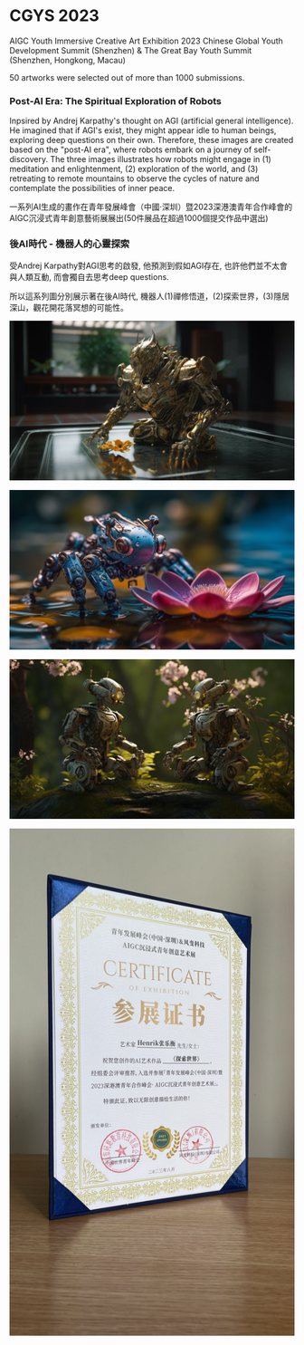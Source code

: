# CGYS 2023

AIGC Youth Immersive Creative Art Exhibition
2023 Chinese Global Youth Development Summit (Shenzhen) & The Great Bay Youth Summit (Shenzhen, Hongkong, Macau)

50 artworks were selected out of more than 1000 submissions.

### **Post-AI Era: The Spiritual Exploration of Robots**
Inpsired by Andrej Karpathy's thought on AGI (artificial general intelligence). He imagined that if AGI's exist, they might appear idle to human beings, exploring deep questions on their own.
Therefore, these images are created based on the "post-AI era", where robots embark on a journey of self-discovery.
The three images illustrates how robots might engage in (1) meditation and enlightenment, (2) exploration of the world, and (3) retreating to remote mountains to observe the cycles of nature and contemplate the possibilities of inner peace.


一系列AI生成的畫作在青年發展峰會（中國·深圳）暨2023深港澳青年合作峰會的AIGC沉浸式青年創意藝術展展出(50件展品在超過1000個提交作品中選出)

### **後AI時代 - 機器人的心靈探索**

受Andrej Karpathy對AGI思考的啟發, 他預測到假如AGI存在, 也許他們並不太會與人類互動, 而會獨自去思考deep questions.

所以這系列圖分別展示著在後AI時代, 機器人(1)禪修悟道，(2)探索世界，(3)隱居深山，觀花開花落冥想的可能性。

![01](/images/20230820/06.png)

![02](/images/20230820/07.png)

![03](/images/20230820/08.png)

![04](/images/20230820/cert2.jpg)

